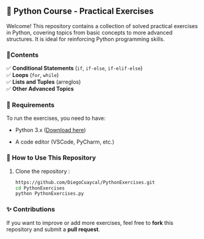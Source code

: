 ## 📌 Python Course - Practical Exercises  

Welcome! This repository contains a collection of solved practical exercises in Python, covering topics from basic concepts to more advanced structures. It is ideal for reinforcing Python programming skills.  

### 📂Contents  

✅ **Conditional Statements** (`if`, `if-else`, `if-elif-else`)  
✅ **Loops** (`for`, `while`)  
✅ **Lists and Tuples** (arreglos)  
✅ **Other Advanced Topics**

### 🚀 Requirements  

To run the exercises, you need to have:  

-   Python 3.x ([Download here](https://www.python.org/downloads/))
    
-    A code editor (VSCode, PyCharm, etc.)
    

### 🔧 How to Use This Repository  

1.  Clone the repository : 
    
    ```sh
    https://github.com/DiegoCuaycal/PythonExercises.git
    cd PythonExercises
    python PythonExercises.py
    ```
    

### ✨ Contributions

If you want to improve or add more exercises, feel free to **fork** this repository and submit a **pull request**.
